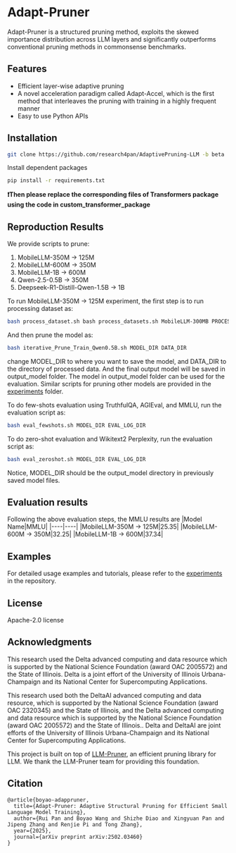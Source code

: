 # Adapt-Pruner

Adapt-Pruner is a structured pruning method, exploits the skewed importance distribution across LLM layers and significantly outperforms conventional pruning methods in commonsense benchmarks.

## Features

- Efficient layer-wise adaptive pruning
- A novel acceleration paradigm called Adapt-Accel, which is the first method that interleaves the pruning with training in a highly frequent manner
- Easy to use Python APIs

## Installation

```bash
git clone https://github.com/research4pan/AdaptivePruning-LLM -b beta
```

Install dependent packages

```bash
pip install -r requirements.txt
```

**❗Then please replace the corresponding files of Transformers package using the code in custom_transformer_package**


## Reproduction Results
We provide scripts to prune:

1. MobileLLM-350M → 125M
2. MobileLLM-600M → 350M
3. MobileLLM-1B → 600M
4. Qwen-2.5-0.5B → 350M
5. Deepseek-R1-Distill-Qwen-1.5B → 1B   


To run MobileLLM-350M → 125M experiment, the first step is to run processing dataset as:
```bash
bash process_dataset.sh bash process_datasets.sh MobileLLM-300MB PROCESS_DATA_DIR
```
And then prune the model as:
```bash
bash iterative_Prune_Train_Qwen0.5B.sh MODEL_DIR DATA_DIR
```
change MODEL_DIR to where you want to save the model, and DATA_DIR to the directory of processed data. And the final output model will be saved in output_model folder. The model in output_model folder can be used for the evaluation.
Similar scripts for pruning other models are provided in the [experiments](experiments/) folder.

To do few-shots evaluation using TruthfulQA, AGIEval, and MMLU, run the evaluation script as:
```bash
bash eval_fewshots.sh MODEL_DIR EVAL_LOG_DIR 
```

To do zero-shot evaluation and Wikitext2 Perplexity, run the evaluation script as:
```bash
bash eval_zeroshot.sh MODEL_DIR EVAL_LOG_DIR 
```

Notice, MODEL_DIR should be the output_model directory in previously saved model files.

## Evaluation results
Following the above evaluation steps, the MMLU results are
|Model Name|MMLU|
|----|----|
|MobileLLM-350M → 125M|25.35|
|MobileLLM-600M → 350M|32.25|
|MobileLLM-1B → 600M|37.34|

## Examples

For detailed usage examples and tutorials, please refer to the [experiments](experiments/) in the repository.

## License

Apache-2.0 license

## Acknowledgments

This research used the Delta advanced computing and data resource which is supported by the National Science Foundation (award OAC 2005572) and the State of Illinois. Delta is a joint effort of the University of Illinois Urbana-Champaign and its National Center for Supercomputing Applications.

This research used both the DeltaAI advanced computing and data resource, which is supported by the National Science Foundation (award OAC 2320345) and the State of Illinois, and the Delta advanced computing and data resource which is supported by the National Science Foundation (award OAC 2005572) and the State of Illinois.. Delta and DeltaAI are joint efforts of the University of Illinois Urbana-Champaign and its National Center for Supercomputing Applications.

This project is built on top of [LLM-Pruner](https://github.com/horseee/LLM-Pruner), an efficient pruning library for LLM. We thank the LLM-Pruner team for providing this foundation.

## Citation
```
@article{boyao-adappruner,
  title={Adapt-Pruner: Adaptive Structural Pruning for Efficient Small Language Model Training}, 
  author={Rui Pan and Boyao Wang and Shizhe Diao and Xingyuan Pan and Jipeng Zhang and Renjie Pi and Tong Zhang},
  year={2025},
  journal={arXiv preprint arXiv:2502.03460}
}
```
